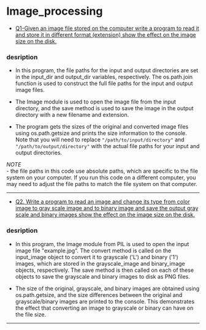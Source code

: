 # Image_processing
- [Q1-Given an image file stored on the computer write a program to read it and
store it in different format (extension) show the effect on the image size on the
disk.]() 
### desription
   - In this program, the file paths for the input and output directories are set in the input_dir and output_dir variables, respectively. The os.path.join function is used to construct the full file paths for the input and output image files.

 - The Image module is used to open the image file from the input directory, and the save method is used to save the image in the output directory with a new filename and extension.

  - The program gets the sizes of the original and converted image files using os.path.getsize and prints the size information to the console. Note that you will need to replace `"/path/to/input/directory"` and `"/path/to/output/directory"` with the actual file paths for your input and output directories.

 *NOTE*  
        - the file paths in this code use absolute paths, which are specific to the file system on your computer. If you run this code on a different computer, you may need to adjust the file paths to match the file system on that computer.

---

- [Q2. Write a program to read an image and change its type from color image to
gray scale image and to binary image and save the output gray scale and binary
images show the effect on the image size on the disk.]()
### desription

  - In this program, the Image module from PIL is used to open the input image file "example.jpg". The convert method is called on the input_image object to convert it to grayscale ('L') and binary ('1') images, which are stored in the grayscale_image and binary_image objects, respectively. The save method is then called on each of these objects to save the grayscale and binary images to disk as PNG files.

  - The size of the original, grayscale, and binary images are obtained using os.path.getsize, and the size differences between the original and grayscale/binary images are printed to the console. This demonstrates the effect that converting an image to grayscale or binary can have on the file size.

  ---
  